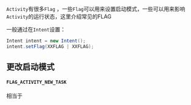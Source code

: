`Activity`有很多`Flag` ，一些`Flag`可以用来设置启动模式，一些可以用来影响`Activity`的运行状态，这里介绍常见的FLAG

一般通过在`Intent`设置：  

```java
Intent intent = new Intent();
intent.setFlag(XXFLAG | XXFLAG);
```

## 更改启动模式

#### `FLAG_ACTIVITY_NEW_TASK`
相当于
